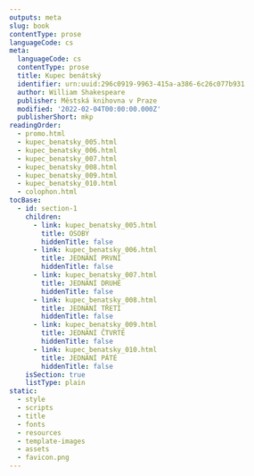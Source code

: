 ```yaml
---
outputs: meta
slug: book
contentType: prose
languageCode: cs
meta:
  languageCode: cs
  contentType: prose
  title: Kupec benátský
  identifier: urn:uuid:296c0919-9963-415a-a386-6c26c077b931
  author: William Shakespeare
  publisher: Městská knihovna v Praze
  modified: '2022-02-04T00:00:00.000Z'
  publisherShort: mkp
readingOrder:
  - promo.html
  - kupec_benatsky_005.html
  - kupec_benatsky_006.html
  - kupec_benatsky_007.html
  - kupec_benatsky_008.html
  - kupec_benatsky_009.html
  - kupec_benatsky_010.html
  - colophon.html
tocBase:
  - id: section-1
    children:
      - link: kupec_benatsky_005.html
        title: OSOBY
        hiddenTitle: false
      - link: kupec_benatsky_006.html
        title: JEDNÁNÍ PRVNÍ
        hiddenTitle: false
      - link: kupec_benatsky_007.html
        title: JEDNÁNÍ DRUHÉ
        hiddenTitle: false
      - link: kupec_benatsky_008.html
        title: JEDNÁNÍ TŘETÍ
        hiddenTitle: false
      - link: kupec_benatsky_009.html
        title: JEDNÁNÍ ČTVRTÉ
        hiddenTitle: false
      - link: kupec_benatsky_010.html
        title: JEDNÁNÍ PÁTÉ
        hiddenTitle: false
    isSection: true
    listType: plain
static:
  - style
  - scripts
  - title
  - fonts
  - resources
  - template-images
  - assets
  - favicon.png
---
```


